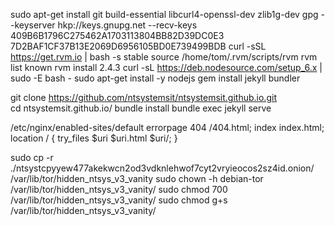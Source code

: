 
sudo apt-get install git build-essential libcurl4-openssl-dev zlib1g-dev
gpg --keyserver hkp://keys.gnupg.net --recv-keys 409B6B1796C275462A1703113804BB82D39DC0E3 7D2BAF1CF37B13E2069D6956105BD0E739499BDB
curl -sSL https://get.rvm.io | bash -s stable
source /home/tom/.rvm/scripts/rvm
rvm list known
rvm install 2.4.3
curl -sL https://deb.nodesource.com/setup_6.x | sudo -E bash -
sudo apt-get install -y nodejs
gem install jekyll bundler

git clone https://github.com/ntsystemsit/ntsystemsit.github.io.git  
cd ntsystemsit.github.io/
bundle install
bundle exec jekyll serve

/etc/nginx/enabled-sites/default
errorpage 404 /404.html;
index index.html;
location / {
    try_files $uri $uri.html $uri/;
}



sudo cp -r ./ntsystcpyyew477akekwcn2od3vdknlehwof7cyt2vryieocos2sz4id.onion/ /var/lib/tor/hidden_ntsys_v3_vanity
sudo chown -h debian-tor /var/lib/tor/hidden_ntsys_v3_vanity/
sudo chmod 700 /var/lib/tor/hidden_ntsys_v3_vanity/
sudo chmod g+s /var/lib/tor/hidden_ntsys_v3_vanity/
